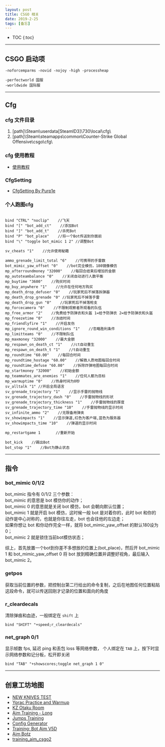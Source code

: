 ```yaml
---
layout: post
title: CSGO 相关
date: 2019-2-25
tags: [备忘]
---
```


* TOC
{:toc}

---

## CSGO 启动项
```
-noforcemparms -novid -nojoy -high -processheap

-perfectworld 国服
-worldwide 国际服
```

---

## Cfg
### cfg 文件目录
1. [path]\Steam\userdata\[SteamID3]\730\local\cfg\
2. [path]\Steam\steamapps\common\Counter-Strike Global Offensive\csgo\cfg\

### cfg 使用教程
+ [使用教程](https://www.bilibili.com/video/av34789804)

### CfgSetting 
+ [CfgSetting By Purp1e](https://www.bilibili.com/read/cv2141122)

### 个人跑图cfg
``` 

bind "CTRL" "noclip"    //飞天
bind "[" "bot_add_ct"    //添加Bot
bind "]" "bot_add_t"    //杀死Bot
bind "P" "bot_place"    //将一个Bot传送到你面前
bind "\" "toggle bot_mimic 1 2"	//调整Bot

sv_cheats "1"    //允许使用秘籍

ammo_grenade_limit_total "6"    //可携带的手雷数
bot_mimic_yaw_offset "0"    //bot完全模仿，180镜像模仿
mp_afterroundmoney "32000"    //每回合结束后增加的金额
mp_autoteambalance "0"    //关闭自动进行人数平衡
mp_buytime "3600"    //购买时间
mp_buy_anywhere "1"    //允许在任何地方购买
mp_death_drop_defuser "0"    //玩家死后不掉落拆弹器
mp_death_drop_grenade "0" //玩家死后不掉落手雷
mp_death_drop_gun "0"    //玩家死后不掉落枪支
mp_forcecamera "0"    //不限制观察者所观看的队伍
mp_free_armor "2"    //免费给予防弹衣和头盔 1=给予防弹衣 2=给予防弹衣和头盔
mp_freezetime "0"    //冻结时间
mp_friendlyfire "1"    //开启友伤
mp_ignore_round_win_conditions "1"    //忽略胜利条件
mp_limitteams "0"    //不限制队伍
mp_maxmoney "32000"    //最大金额
mp_respawn_on_death_ct "1"    //ct自动重生
mp_respawn_on_death_t "1"    //t自动重生
mp_roundtime "60.00"    //每回合时间
mp_roundtime_hostage "60.00"    //解救人质地图每回合时间
mp_roundtime_defuse "60.00"    //拆除炸弹地图每回合时间
mp_startmoney "32000"    //初始金额
mp_teammates_are_enemies "1"    //任何人都为目标
mp_warmuptime "0"    //热身时间为0秒
sv_alltalk "1" //开启全局语言
sv_grenade_trajectory "1"    //显示手雷的抛物线
sv_grenade_trajectory_dash "0"    //手雷抛物线的形状
sv_grenade_trajectory_thickness "1"    //手雷抛物线的厚度
sv_grenade_trajectory_time "10"    //手雷抛物线的显示时间
sv_infinite_ammo "2"    //无限备用弹夹
sv_showimpacts "1"    //显示弹道,红色为客户端,蓝色为服务器
sv_showimpacts_time "10"    //弹道的显示时间

mp_restartgame 1       //重新开始

bot_kick    //踢出Bot
bot_stop "1"    //Bot为静止状态
```

---

## 指令
### bot_mimic 0/1/2
bot_mimic 指令有 0/1/2 三个参数：<br />
bot_mimic 的意思是 bot 模仿你的动作；<br />
bot_mimic 0 的意思就是关闭 bot 模仿，bot 会朝向默认位置；<br />
bot_mimic 1 就是开启 bot 模仿，这时候一般 bot 是对着你的，此时 bot 和你的动作是中心对称的，也就是你往左走，bot 也会往他的左边走；<br />
如果你想让 bot 和你动作完全一样，就将 bot_mimic_yaw_offset 的默认180设为0；<br />
bot_mimic 2 就是锁住当前bot模仿状态；<br />

综上，首先放置一个bot到你差不多想放的位置上(bot_place)，然后开 bot_mimic 1 和 bot_mimic_yaw_offset 0 将 bot 放到精确位置并调整好视角，最后输入 bot_mimic 2。

### getpos 
获取当前位置的参数，把控制台第二行给出的命令复制，之后在地图任何位置粘贴这段命令，就可以传送回刚才记录的位置和面向的角度

### r_cleardecals
清除弹痕和血迹，一般绑定在 `shift` 上  
```
bind "SHIFT" "+speed;r_cleardecals"
```

### net_graph 0/1
显示帧数 fps, 延迟 ping 和丢包 loss 等网络参数， 个人绑定在 `TAB` 上，按下时显示网络参数和记分板，松开即关闭  
```
bind "TAB" "+showscores;toggle net_graph 1 0"
```

---

## 创意工坊地图
+ [NEW KNIVES TEST](https://steamcommunity.com/sharedfiles/filedetails/?id=1465165748)
+ [Yprac Practice and Warmup](https://steamcommunity.com/workshop/filedetails/?id=740795413)
+ [KZ Otaku Room](https://steamcommunity.com/sharedfiles/filedetails/?id=435161646)
+ [Aim Training - Long](https://steamcommunity.com/sharedfiles/filedetails/?id=793178612)
+ [Jumps Training](https://steamcommunity.com/sharedfiles/filedetails/?id=314892291)
+ [Config Generator](https://steamcommunity.com/sharedfiles/filedetails/?id=1325659427)
+ [Training: Bot Aim V5D](https://steamcommunity.com/sharedfiles/filedetails/?id=477648593)
+ [Aim Botz](https://steamcommunity.com/sharedfiles/filedetails/?id=243702660)
+ [training_aim_csgo2](https://steamcommunity.com/sharedfiles/filedetails/?id=213240871)